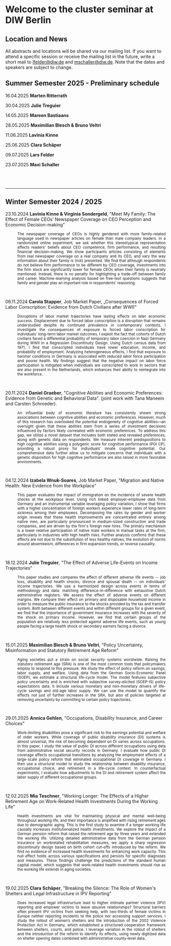 # Welcome to the cluster seminar at DIW Berlin

## Location and News
All abstracts and locations will be shared via our mailing list. If you want to attend a specific session or receive the mailing list in the future, write a short mail to lfelder@diw.de and mschaller@diw.de. Note that the dates and speakers are subject to change. 
<br>

## Summer Semester 2025 - Preliminary schedule
16.04.2025 **Marten Ritterrath**
<br>

30.04.2025 **Julie Treguier**
<br>

14.05.2025 **Mareen Bastiaans**

28.05.2025 **Maximilian Blesch & Bruno Veltri**

11.06.2025 **Lavinia Kinne**

25.06.2025 **Clara Schäper**

09.07.2025 **Lars Felder**

23.07.2025 **Maxi Schaller**


<div style="height: 10mm;"></div>

---

## Winter Semester 2024 / 2025
23.10.2024 **Lavinia Kinne & Virginia Sondergeld**, "Meet My Family: The Effect of Female CEOs’ Newspaper Coverage on CEO Perception and Economic Decision-making"
<p style="font-size:smaller; margin-left:10mm; text-align:justify;">
    The newspaper coverage of CEOs is highly gendered with more family-related language used in newspaper articles on female than male company leaders. In a randomized online experiment, we ask whether this stereotypical representation affects readers' beliefs about CEO competence, firm performance, and resulting financial decision-making. We show participants articles consisting of elements from real newspaper coverage on a real company and its CEO, and vary the way information about their family is (not) presented. We find that although respondents do not believe firm performance to be different by CEO coverage, investments into the firm stock are significantly lower for female CEOs when their family is neutrally mentioned. Instead, there is no penalty for highlighting a trade-off between family and career. Machine-learning analysis based on free-text questions suggests that family and gender play an important role in respondents' reasoning.
</p>
<br>

06.11.2024 **Carola Stapper**, Job Market Paper, „Consequences of Forced Labor Conscription: Evidence from Dutch Civilians after WWII“
<p style="font-size:smaller; margin-left:10mm; text-align:justify;">
    Disruptions of labor market trajectories have lasting effects on later economic success. Displacement due to forced labor conscription is a disruption that remains understudied despite its continued prevalence in contemporary contexts. I investigate the consequences of exposure to forced labor conscription for individuals' long-term labor market outcomes. I exploit the fact that cohorts of Dutch civilians faced a differential probability of temporary labor coercion in Nazi Germany during WWII in a Regression Discontinuity Design. Using Dutch census data from 1971, I find that conscripted individuals have lower education, income, and probability of employment. Analyzing heterogeneous effects, I find that exposure to harsher conditions in Germany is associated with reduced labor force participation and poorer health. My findings suggest that the negative impact on labor force participation is mitigated when individuals are conscripted to work in sectors that are also present in the Netherlands, which enhances their ability to reintegrate into the workforce.
</p>
<br>

20.11.2024 **Daniel Graeber**, "Cognitive Abilities and Economic Preferences: Evidence from Genetic and Behavioral Data". (joint work with Tana Maneein and Carsten Schroeder).
<p style="font-size:smaller; margin-left:10mm; text-align:justify;">
    An influential body of economic literature has consistently shown strong associations between cognitive abilities and economic preferences. However, much of this research has overlooked the potential endogeneity of cognitive abilities—an oversight given that these abilities stem from a series of investment decisions influenced by factors likely correlated with economic preferences. To address this gap, we utilize a novel dataset that includes both stated and revealed preferences, along with genetic data on respondents. We measure inherent predispositions to high cognitive abilities using a polygenic score for cognitive performance (PGI CP), providing a robust proxy for individuals’ innate cognitive potential. Our comprehensive data further allow us to mitigate concerns that individuals with a genetic disposition for high cognitive performance are also raised in more favorable environments.
</p>
<br>

04.12.2024 **Izabela Wnuk-Soares**, Job Market Paper, "Migration and Native Health: New Evidence from the Workplace"
<p style="font-size:smaller; margin-left:10mm; text-align:justify;">
    This paper evaluates the impact of immigration on the incidence of severe health shocks at the workplace level. Using rich linked employer-employee data from Germany and an instrumental variable leveraging policy variation, I show that firms with a higher concentration of foreign workers experience lower rates of long-term sickness among their employees. Decomposing the rates by gender and worker origin reveals that these health improvements are concentrated entirely among native men, are particularly pronounced in medium-sized construction and trade companies, and are driven by the firm's foreign new hires. The primary mechanism is a lower relative participation of native male workers in manual tasks at the firm, particularly in industries with high health risks. Further analysis confirms that these effects are not due to the substitution of less healthy natives, the evolution of norms around absenteeism, differences in firm expansion trends, or reverse causality.
</p>
<br>

18.12.2024 **Julie Treguier**, "The Effect of Adverse Life-Events on Income Trajectories"
<p style="font-size:smaller; margin-left:10mm; text-align:justify;">
    This paper studies and compares the effect of different adverse life events -- job loss, disability and health shocks, divorce and spousal death -- on individuals' income trajectories. We use a harmonized design across events in terms of methodology and data: matching difference-in-difference with exhaustive Dutch administrative registers. We assess the effect of adverse events on different margins. We compare their effect on primary and disposable household income in order to measure the public insurance to the shocks provided by the tax and transfer system. Both between different events and within different groups for a given event, we find that the importance of government insurance increases with the severity of the shock on primary income. However, we find that certain groups of the population are relatively less protected against adverse life events, such as young people facing a large health shock or secondary earners facing a divorce.
</p>
<br>

15.01.2025 **Maximilian Blesch & Bruno Veltri**, "Policy Uncertainty, Misinformation and Statutory Retirement Age Reform"
<p style="font-size:smaller; margin-left:10mm; text-align:justify;">
    Aging societies put a strain on social security systems worldwide. Raising the statutory retirement age (SRA) is one of the most common tools that policymakers employ to respond to this pressure. We study the effect of policy reform on savings, labor supply, and welfare. Using data from the German Socio-Economic Panel (SOEP), we estimate a structural life-cycle model. The model features subjective policy uncertainty and is enriched with subjective survey-elicited (SOEP-IS) policy expectations data. It include various monetary and non-monetary drivers of life-cycle savings and old-age labor supply. We can use the model to quantify the effects not just of further increases in the SRA, but also of policies targeted at removing uncertainty by committing to certain policy trajectories.
</p>
<br>

29.01.2025 **Annica Gehlen**, "Occupations, Disability Insurance, and Career Choices"
<p style="font-size:smaller; margin-left:10mm; text-align:justify;">
    Work-limiting disabilities pose a significant risk to the earnings potential and welfare of older workers. While coverage of public disability insurance (DI) systems is almost universal, the risk of becoming dependent on DI varies across occupations. In this paper, I study the value of public DI across different occupations using data from administrative social security records in Germany. I evaluate how public DI coverage affects occupational transitions by analyzing the employment effects of a large-scale policy reform that eliminated occupational DI coverage in Germany. I then use a structural model to study the relationship between disability insurance, occupational choice, and retirement in a life-cycle context. In counterfactual experiments, I evaluate how adjustments to the DI and retirement system affect the labor supply of different occupational groups.
</p>
<br>

12.02.2025 **Mia Teschner**, "Working Longer: The Effects of a Higher Retirement Age on Work-Related Health Investments During the Working Life"
<p style="font-size:smaller; margin-left:10mm; text-align:justify;">
    Health investments are vital for maintaining physical and mental well-being throughout working life, and their importance is amplified with rising retirement ages due to demographic aging. This is the first study to examine if a longer working life causally increases institutionalized health investments. We explore the impact of a German pension reform that raised the retirement age by three years and extended the working life. Utilizing detailed administrative data from the German pension insurance on workrelated rehabilitation measures, we apply a sharp regression discontinuity design based on birth cohort cut-offs introduced by the reform. We find no evidence of increased health investments for enhancing work capacity. This null effect holds across various specifications and persists for specific diagnoses and measures. These findings challenge the predictions of the standard human capital model, which suggests that work-related health investments should rise as the working life extends in aging societies.
</p>
<br>

19.02.2025 **Clara Schäper**, "Breaking the Silence: The Role of Women's Shelters and Legal Infrastructure in IPV Reporting"
<p style="font-size:smaller; margin-left:10mm; text-align:justify;">
    Does increased legal infrastructure lead to higher intimate partner violence (IPV) reporting and empower victims to leave abusive relationships? Structural barriers often prevent IPV victims from seeking help, with two-thirds of female victims in Europe neither reporting incidents to the police nor accessing support services. I study the rollout of women’s shelters and the introduction of the 2002 Violence Protection Act in Germany, which established a structured cooperation framework between shelters, courts, and police. I leverage variation in the rollout of shelters and the introduction of the reform to identify its effects, using newly digitized data on shelter opening dates combined with administrative county-level data.
</p>
<br>


